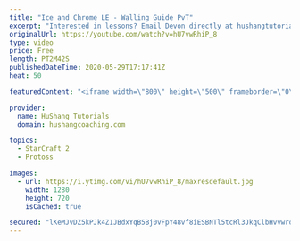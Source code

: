 ```yaml
---
title: "Ice and Chrome LE - Walling Guide PvT"
excerpt: "Interested in lessons? Email Devon directly at hushangtutorials@outlook.com ------------------------------------------------------------------------------------------------------- Want to support HuShang Tutorials directly? Patreon is a website where you can contribute a monthly donation that will help"
originalUrl: https://youtube.com/watch?v=hU7vwRhiP_8
type: video
price: Free
length: PT2M42S
publishedDateTime: 2020-05-29T17:17:41Z
heat: 50

featuredContent: "<iframe width=\"800\" height=\"500\" frameborder=\"0\" src=\"https://www.youtube.com/embed/hU7vwRhiP_8\" allow=\"accelerometer; autoplay; encrypted-media; gyroscope; picture-in-picture\" allowfullscreen></iframe>"

provider:
  name: HuShang Tutorials
  domain: hushangcoaching.com

topics:
  - StarCraft 2
  - Protoss

images:
  - url: https://i.ytimg.com/vi/hU7vwRhiP_8/maxresdefault.jpg
    width: 1280
    height: 720
    isCached: true

secured: "lKeMJvDZ5kPJk4Z1JBdxYqB5Bj0vFpY48vf8iESBNTl5tcRl3JkqClbHvvwrqPoWBQxh+P5hBoTTtMhHg8LCLWK0k11LOLJl9gJfhcIKvS/djxj4fky9K2tePh1pI/7zs4OTvEmOY9wg7cb71lNCpgLg8GA8Hg7K9veV07EwGsawO8GPAzmgwZ4LoyrdDZ3LMjo4IE72oZmpGrRbcWozJlhai2maYjhlWZQIWXMp8enr2vpt8psG4CU7X6p4OoQKVhYtfUcSzrp22gEK1LJteaFTyV++NbCH1ulm2QQWFjeNokWlUwr+SfGaouHeaW107JVr6aGCz219YbZjUsAfag8jAt7wETHg/QXfT+RexNqCp77/aEySKKkC5efWD1KP2idQ8XlrbfqM0YvQVyptHZpj0+CCmYRgcac2S1BehEY=;3lZFko2z46wNd/I5uSJnjA=="
---
```


